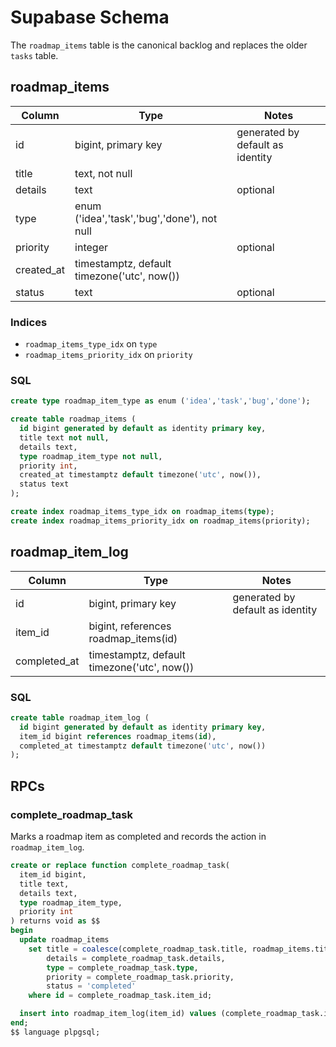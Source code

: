 # Supabase Schema

The `roadmap_items` table is the canonical backlog and replaces the older `tasks` table.

## roadmap_items

| Column     | Type                                                | Notes |
|------------|-----------------------------------------------------|-------|
| id         | bigint, primary key                                 | generated by default as identity |
| title      | text, not null                                      | |
| details    | text                                                | optional |
| type       | enum ('idea','task','bug','done'), not null         | |
| priority   | integer                                             | optional |
| created_at | timestamptz, default timezone('utc', now())         | |
| status     | text                                                | optional |

### Indices

- `roadmap_items_type_idx` on `type`
- `roadmap_items_priority_idx` on `priority`

### SQL

```sql
create type roadmap_item_type as enum ('idea','task','bug','done');

create table roadmap_items (
  id bigint generated by default as identity primary key,
  title text not null,
  details text,
  type roadmap_item_type not null,
  priority int,
  created_at timestamptz default timezone('utc', now()),
  status text
);

create index roadmap_items_type_idx on roadmap_items(type);
create index roadmap_items_priority_idx on roadmap_items(priority);
```


## roadmap_item_log

| Column     | Type                                        | Notes |
|------------|---------------------------------------------|-------|
| id         | bigint, primary key                         | generated by default as identity |
| item_id    | bigint, references roadmap_items(id)        | |
| completed_at | timestamptz, default timezone('utc', now()) | |

### SQL

```sql
create table roadmap_item_log (
  id bigint generated by default as identity primary key,
  item_id bigint references roadmap_items(id),
  completed_at timestamptz default timezone('utc', now())
);
```

## RPCs

### complete_roadmap_task

Marks a roadmap item as completed and records the action in `roadmap_item_log`.

```sql
create or replace function complete_roadmap_task(
  item_id bigint,
  title text,
  details text,
  type roadmap_item_type,
  priority int
) returns void as $$
begin
  update roadmap_items
    set title = coalesce(complete_roadmap_task.title, roadmap_items.title),
        details = complete_roadmap_task.details,
        type = complete_roadmap_task.type,
        priority = complete_roadmap_task.priority,
        status = 'completed'
    where id = complete_roadmap_task.item_id;

  insert into roadmap_item_log(item_id) values (complete_roadmap_task.item_id);
end;
$$ language plpgsql;
```
